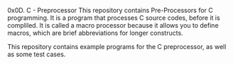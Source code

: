 0x0D. C - Preprocessor
This repository contains Pre-Processors for C programming. It is a program that processes C source codes, before it is compliled. It is called a macro processor because it allows you to define macros, which are brief abbreviations for longer constructs.

This repository contains example programs for the C preprocessor, as well as some test cases.
